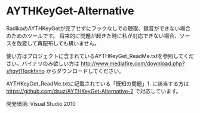 AYTHKeyGet-Alternative
======================
RadikaのAYTHKeyGetが完了せずにフックなしでの聴取、録音ができない場合のためのツールです。
将来的に問題が起きた時に私が対応できない場合、ソースを改変して再配布しても構いません。

使い方はプロジェクトに含まれているAYTHKeyGet_ReadMe.txtを参照してください。バイナリのみ欲しい方は http://www.mediafire.com/download.php?sfiqyt11qqkfxno からダウンロードしてください。

AYTHKeyGet_ReadMe.txtに記載されている「既知の問題」1. に該当する方は https://github.com/dsuz/AYTHKeyGet-Alternative-2 で対応しています。

開発環境: Visual Studio 2010
